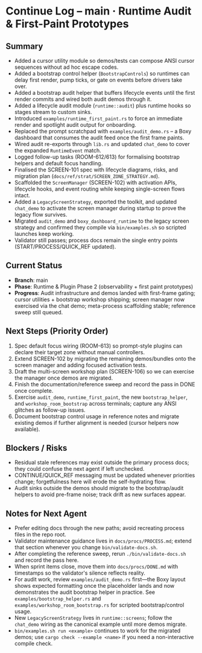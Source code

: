 # Continue Log – main · Runtime Audit & First-Paint Prototypes

## Summary
- Added a cursor utility module so demos/tests can compose ANSI cursor sequences without ad hoc escape codes.
- Added a bootstrap control helper (`BootstrapControls`) so runtimes can delay first render, pump ticks, or gate on events before drivers take over.
- Added a bootstrap audit helper that buffers lifecycle events until the first render commits and wired both audit demos through it.
- Added a lifecycle audit module (`runtime::audit`) plus runtime hooks so stages stream to custom sinks.
- Introduced `examples/runtime_first_paint.rs` to force an immediate render and spotlight audit output for onboarding.
- Replaced the prompt scratchpad with `examples/audit_demo.rs` – a Boxy dashboard that consumes the audit feed once the first frame paints.
- Wired audit re-exports through `lib.rs` and updated `chat_demo` to cover the expanded `RuntimeEvent` match.
- Logged follow-up tasks (ROOM-612/613) for formalising bootstrap helpers and default focus handling.
- Finalised the SCREEN-101 spec with lifecycle diagrams, risks, and migration plan (`docs/ref/strat/SCREEN_ZONE_STRATEGY.md`).
- Scaffolded the `ScreenManager` (SCREEN-102) with activation APIs, lifecycle hooks, and event routing while keeping single-screen flows intact.
- Added a `LegacyScreenStrategy`, exported the toolkit, and updated `chat_demo` to activate the screen manager during startup to prove the legacy flow survives.
- Migrated `audit_demo` and `boxy_dashboard_runtime` to the legacy screen strategy and confirmed they compile via `bin/examples.sh` so scripted launches keep working.
- Validator still passes; process docs remain the single entry points (START/PROCESS/QUICK_REF updated).

## Current Status
- **Branch**: main
- **Phase**: Runtime & Plugin Phase 2 (observability + first paint prototypes)
- **Progress**: Audit infrastructure and demos landed with first-frame gating; cursor utilities + bootstrap workshop shipping; screen manager now exercised via the chat demo; meta-process scaffolding stable; reference sweep still queued.

## Next Steps (Priority Order)
1. Spec default focus wiring (ROOM-613) so prompt-style plugins can declare their target zone without manual controllers.
2. Extend SCREEN-102 by migrating the remaining demos/bundles onto the screen manager and adding focused activation tests.
3. Draft the multi-screen workshop plan (SCREEN-106) so we can exercise the manager once demos are migrated.
4. Finish the documentation/reference sweep and record the pass in DONE once complete.
5. Exercise `audit_demo`, `runtime_first_paint`, the new `bootstrap_helper`, and `workshop_room_bootstrap` across terminals; capture any ANSI glitches as follow-up issues.
6. Document bootstrap control usage in reference notes and migrate existing demos if further alignment is needed (cursor helpers now available).

## Blockers / Risks
- Residual stale references may exist outside the primary process docs; they could confuse the next agent if left unchecked.
- CONTINUE/QUICK_REF messaging must be updated whenever priorities change; forgetfulness here will erode the self-hydrating flow.
- Audit sinks outside the demos should migrate to the bootstrap/audit helpers to avoid pre-frame noise; track drift as new surfaces appear.

## Notes for Next Agent
- Prefer editing docs through the new paths; avoid recreating process files in the repo root.
- Validator maintenance guidance lives in `docs/procs/PROCESS.md`; extend that section whenever you change `bin/validate-docs.sh`.
- After completing the reference sweep, rerun `./bin/validate-docs.sh` and record the pass here.
- When sprint items close, move them into `docs/procs/DONE.md` with timestamps so the validator's silence reflects reality.
- For audit work, review `examples/audit_demo.rs` first—the Boxy layout shows expected formatting once the placeholder lands and now demonstrates the audit bootstrap helper in practice. See `examples/bootstrap_helper.rs` and `examples/workshop_room_bootstrap.rs` for scripted bootstrap/control usage.
- New `LegacyScreenStrategy` lives in `runtime::screens`; follow the `chat_demo` wiring as the canonical example until more demos migrate.
- `bin/examples.sh run <example>` continues to work for the migrated demos; use `cargo check --example <name>` if you need a non-interactive compile check.

